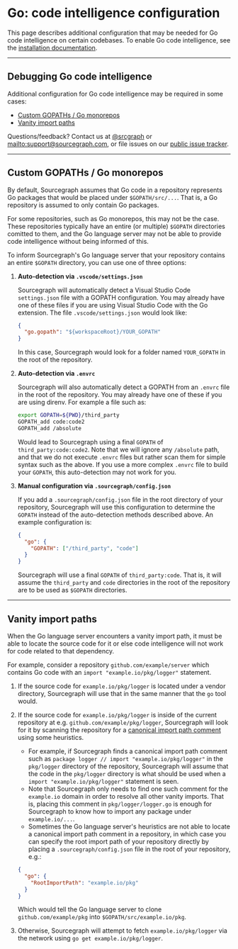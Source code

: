 # Go: code intelligence configuration

This page describes additional configuration that may be needed for Go code intelligence on certain codebases. To enable Go code intelligence, see the [installation documentation](/extensions/language_servers/install).

---

## Debugging Go code intelligence

Additional configuration for Go code intelligence may be required in some cases:

- [Custom GOPATHs / Go monorepos](#custom-gopaths--go-monorepos)
- [Vanity import paths](#vanity-import-paths)

Questions/feedback? Contact us at [@srcgraph](https://twitter.com/srcgraph) or <mailto:support@sourcegraph.com>, or file issues on our [public issue tracker](https://github.com/sourcegraph/issues/issues).

---

## Custom GOPATHs / Go monorepos

By default, Sourcegraph assumes that Go code in a repository represents Go packages that would be placed under `$GOPATH/src/...`. That is, a Go repository is assumed to only contain Go packages.

For some repositories, such as Go monorepos, this may not be the case. These repositories typically have an entire (or multiple) `$GOPATH` directories comitted to them, and the Go language server may not be able to provide code intelligence without being informed of this.

To inform Sourcegraph's Go language server that your repository contains an entire `$GOPATH` directory, you can use one of three options:

1.  **Auto-detection via `.vscode/settings.json`**

    Sourcegraph will automatically detect a Visual Studio Code `settings.json` file with a GOPATH configuration. You may already have one of these files if you are using Visual Studio Code with the Go extension. The file `.vscode/settings.json` would look like:

    ```json
    {
      "go.gopath": "${workspaceRoot}/YOUR_GOPATH"
    }
    ```

    In this case, Sourcegraph would look for a folder named `YOUR_GOPATH` in the root of the repository.

2.  **Auto-detection via `.envrc`**

    Sourcegraph will also automatically detect a GOPATH from an `.envrc` file in the root of the repository. You may already have one of these if you are using direnv. For example a file such as:

    ```bash
    export GOPATH=${PWD}/third_party
    GOPATH_add code:code2
    GOPATH_add /absolute
    ```

    Would lead to Sourcegraph using a final `GOPATH` of `third_party:code:code2`. Note that we will ignore any `/absolute` path, and that we do not execute `.envrc` files but rather scan them for simple syntax such as the above. If you use a more complex `.envrc` file to build your `GOPATH`, this auto-detection may not work for you.

3.  **Manual configuration via `.sourcegraph/config.json`**

    If you add a `.sourcegraph/config.json` file in the root directory of your repository, Sourcegraph will use this configuration to determine the `GOPATH` instead of the auto-detection methods described above. An example configuration is:

    ```json
    {
      "go": {
        "GOPATH": ["/third_party", "code"]
      }
    }
    ```

    Sourcegraph will use a final `GOPATH` of `third_party:code`. That is, it will assume the `third_party` and `code` directories in the root of the repository are to be used as `$GOPATH` directories.

---

## Vanity import paths

When the Go language server encounters a vanity import path, it must be able to locate the source code for it or else code intelligence will not work for code related to that dependency.

For example, consider a repository `github.com/example/server` which contains Go code with an `import "example.io/pkg/logger"` statement.

1.  If the source code for `example.io/pkg/logger` is located under a vendor directory, Sourcegraph will use that in the same manner that the `go` tool would.
2.  If the source code for `example.io/pkg/logger` is inside of the current repository at e.g. `github.com/example/pkg/logger`, Sourcegraph will look for it by scanning the repository for a [canonical import path comment](https://golang.org/doc/go1.4#canonicalimports) using some heuristics.

    - For example, if Sourcegraph finds a canonical import path comment such as `package logger // import "example.io/pkg/logger"` in the `pkg/logger` directory of the repository, Sourcegraph will assume that the code in the `pkg/logger` directory is what should be used when a `import "example.io/pkg/logger"` statement is seen.
    - Note that Sourcegraph only needs to find one such comment for the `example.io` domain in order to resolve all other vanity imports. That is, placing this comment in `pkg/logger/logger.go` is enough for Sourcegraph to know how to import any package under `example.io/...`.
    - Sometimes the Go language server's heuristics are not able to locate a canonical import path comment in a repository, in which case you can specify the root import path of your repository directly by placing a `.sourcegraph/config.json` file in the root of your repository, e.g.:

    ```json
    {
      "go": {
        "RootImportPath": "example.io/pkg"
      }
    }
    ```

    Which would tell the Go language server to clone `github.com/example/pkg` into `$GOPATH/src/example.io/pkg`.

3.  Otherwise, Sourcegraph will attempt to fetch `example.io/pkg/logger` via the network using `go get example.io/pkg/logger`.
